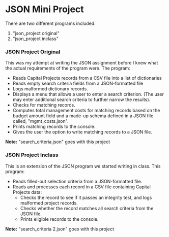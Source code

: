 # JSON Mini Project

There are two different programs included:

1. "json_project original"
2. "json_project inclass"

### JSON Project Original
This was my attempt at writing the JSON assignment before I knew what the actual requirements of the program were.  The program:

* Reads Capital Projects records from a CSV file into a list of dictionaries
* Reads empty search criteria fields from a JSON-formatted file
* Logs malformed dictionary records.
* Displays a menu that allows a user to enter a search criterion.  (The user may enter additional search criteria to further narrow the results).
* Checks for matching records.
* Computes total management costs for matching records based on the budget amount field and a made-up schema defined in a JSON file called, "mgmt_costs.json".
* Prints matching records to the console.
* Gives the user the option to write matching records to a JSON file.

**Note:** "search_criteria.json" goes with this project 

### JSON Project Inclass
This is an extension of the JSON program we started writing in class.  This program:

* Reads filled-out selection criteria from a JSON-formatted file.
* Reads and processes each record in a CSV file containing Capital Projects data:
	* Checks the record to see if it passes an integrity test, and logs malformed project records.
	* Checks whether the record matches all search criteria from the JSON file.
	* Prints eligible records to the console.

**Note:** "search_criteria 2.json" goes with this project